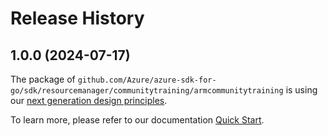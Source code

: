 # Release History

## 1.0.0 (2024-07-17)

The package of `github.com/Azure/azure-sdk-for-go/sdk/resourcemanager/communitytraining/armcommunitytraining` is using our [next generation design principles](https://azure.github.io/azure-sdk/general_introduction.html).

To learn more, please refer to our documentation [Quick Start](https://aka.ms/azsdk/go/mgmt).